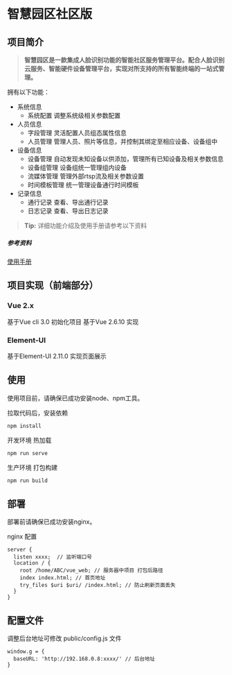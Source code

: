 # 智慧园区社区版
## 项目简介
> **智慧园区是一款集成人脸识别功能的智能社区服务管理平台。配合人脸识别云服务、智能硬件设备管理平台，实现对所支持的所有智能终端的一站式管理。**

拥有以下功能：
- 系统信息
  - 系统配置
    调整系统级相关参数配置
- 人员信息
  - 字段管理
  灵活配置人员组态属性信息
  - 人员管理
  管理人员、照片等信息，并控制其绑定至相应设备、设备组中
- 设备信息
  - 设备管理
    自动发现未知设备以供添加，管理所有已知设备及相关参数信息
  - 设备组管理
    设备组统一管理组内设备
  - 流媒体管理
    管理外部rtsp流及相关参数设置
  - 时间模板管理
    统一管理设备通行时间模板
- 记录信息
  - 通行记录
    查看、导出通行记录
  - 日志记录
    查看、导出日志记录

> **Tip:** 详细功能介绍及使用手册请参考以下资料
##### 参考资料
[使用手册](https://github.com/SeetaFaceEnv/SeetaAccessControlComminty/blob/master/doc/manual.md)

## 项目实现（前端部分）
### Vue 2.x
基于Vue cli 3.0 初始化项目
基于Vue 2.6.10  实现

### Element-UI
基于Element-UI 2.11.0 实现页面展示

## 使用
使用项目前，请确保已成功安装node、npm工具。

拉取代码后，安装依赖
```bash
npm install
```
开发环境 热加载
```bash
npm run serve
```
生产环境 打包构建
```bash
npm run build
```
## 部署
部署前请确保已成功安装nginx。

nginx 配置
```
server {
  listen xxxx;  // 监听端口号
  location / {
    root /home/ABC/vue_web; // 服务器中项目 打包后路径
    index index.html; // 首页地址
    try_files $uri $uri/ /index.html; // 防止刷新页面丢失
  }
}
```

## 配置文件
调整后台地址可修改 public/config.js 文件
```
window.g = {
  baseURL: 'http://192.168.0.8:xxxx/' // 后台地址
}
```
